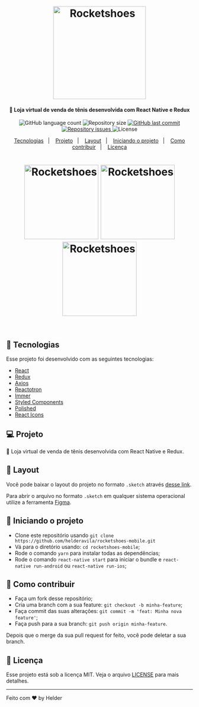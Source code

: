 <h1 align="center">
    <img alt="Rocketshoes" title="#delicinha" src="https://i.imgur.com/ZYfDZ7m.png" width="250px" />
</h1>

<h4 align="center">
  🚀 Loja virtual de venda de tênis desenvolvida com React Native e Redux
</h4>
<p align="center">
  <img alt="GitHub language count" src="https://img.shields.io/github/languages/count/helderavila/rocketshoes-mobile">

  <img alt="Repository size" src="https://img.shields.io/github/repo-size/helderavila/rocketshoes-mobile">

  <a href="https://github.com/helderavila/rocketshoes-mobile/commits/master">
    <img alt="GitHub last commit" src="https://img.shields.io/github/last-commit/helderavila/rocketshoes-mobile">
  </a>

  <a href="https://github.com/helderavila/rocketshoes-mobile/issues">
    <img alt="Repository issues" src="https://img.shields.io/github/issues/helderavila/rocketshoes-mobile">
  </a>

  <img alt="License" src="https://img.shields.io/badge/license-MIT-brightgreen">
</p>

<p align="center">
  <a href="#rocket-tecnologias">Tecnologias</a>&nbsp;&nbsp;&nbsp;|&nbsp;&nbsp;&nbsp;
  <a href="#-projeto">Projeto</a>&nbsp;&nbsp;&nbsp;|&nbsp;&nbsp;&nbsp;
  <a href="#-layout">Layout</a>&nbsp;&nbsp;&nbsp;|&nbsp;&nbsp;&nbsp;
  <a href="#-como-iniciar">Iniciando o projeto</a>&nbsp;&nbsp;&nbsp;|&nbsp;&nbsp;&nbsp;
  <a href="#-como-contribuir">Como contribuir</a>&nbsp;&nbsp;&nbsp;|&nbsp;&nbsp;&nbsp;
  <a href="#memo-licença">Licença</a>
</p>

<h1 align="center">
    <img alt="Rocketshoes" title="#delicinha" width="200px" src="https://i.imgur.com/OUG5TDw.png" />
    <img alt="Rocketshoes" title="#delicinha" width="200px" src="https://i.imgur.com/Q0Uf5qV.png" />
    <img alt="Rocketshoes" title="#delicinha" width="200px" src="https://i.imgur.com/o5vIykK.png" />

</h1>

<br>

## :rocket: Tecnologias

Esse projeto foi desenvolvido com as seguintes tecnologias:

- [React](https://reactjs.org)
- [Redux](https://github.com/reduxjs/redux)
- [Axios](https://github.com/axios/axios)
- [Reactotron](https://github.com/infinitered/reactotron)
- [Immer](https://github.com/immerjs/immer)
- [Styled Components](https://github.com/styled-components/styled-components)
- [Polished](https://github.com/styled-components/polished)
- [React Icons](https://github.com/react-icons/react-icons)

## 💻 Projeto

:shoe: Loja virtual de venda de tênis desenvolvida com React Native e Redux.

## 🔖 Layout

Você pode baixar o layout do projeto no formato `.sketch` através [desse link](nope).

Para abrir o arquivo no formato `.sketch` em qualquer sistema operacional utilize a ferramenta [Figma](https://figma.com).

## 🔧 Iniciando o projeto
- Clone este repositório usando `git clone https://github.com/helderavila/rocketshoes-mobile.git`
- Vá para o diretório usando: `cd rocketshoes-mobile`;
- Rode o comando `yarn` para instalar todas as dependências;
- Rode o comando `react-native start` para iniciar o bundle e `react-native run-android` ou `react-native run-ios`;

## 🤔 Como contribuir

- Faça um fork desse repositório;
- Cria uma branch com a sua feature: `git checkout -b minha-feature`;
- Faça commit das suas alterações: `git commit -m 'feat: Minha nova feature'`;
- Faça push para a sua branch: `git push origin minha-feature`.

Depois que o merge da sua pull request for feito, você pode deletar a sua branch.

## :memo: Licença

Esse projeto está sob a licença MIT. Veja o arquivo [LICENSE](LICENSE.md) para mais detalhes.

---

Feito com ♥ by Helder

